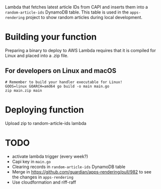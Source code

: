 Lambda that fetches latest article IDs from CAPI and inserts them into a `random-article-ids` DynamoDB table. This table is used in the `apps-rendering` project to show random articles during local development.

# Building your function

Preparing a binary to deploy to AWS Lambda requires that it is compiled for Linux and placed into a .zip file.

## For developers on Linux and macOS

```shell
# Remember to build your handler executable for Linux!
GOOS=linux GOARCH=amd64 go build -o main main.go
zip main.zip main
```

# Deploying function

Upload zip to random-article-ids lambda

# TODO

- activate lambda trigger (every week?)
- Capi key in `main.go`
- Clearing records in `random-article-ids` DynamoDB table
- Merge in https://github.com/guardian/apps-rendering/pull/982 to see the changes in `apps-rendering`
- Use cloudformation and riff-raff
